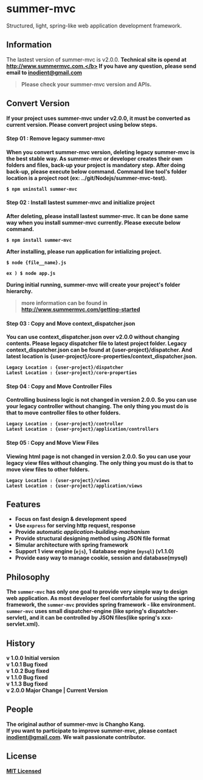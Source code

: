 # summer-mvc
Structured, light, spring-like web application development framework.      

## Information
The lastest version of summer-mvc is v2.0.0.
<b>Technical site is opend at http://www.summermvc.com.</b>
If you have any question, please send email to inodient@gmail.com

> Please check your summer-mvc version and APIs.



## Convert Version
If your project uses summer-mvc under v2.0.0, it must be converted as current version. Please convert project using below steps.



#### Step 01 : Remove legacy summer-mvc
When you convert summer-mvc version, deleting legacy summer-mvc is the best stable way. As summer-mvc or developer creates their own folders and files, <b>back-up</b> your project is mandatory step. After doing back-up, please execute below command.
Command line tool's folder location is a <b>project root</b> (ex: ../git/Nodejs/summer-mvc-test).
```
$ npm uninstall summer-mvc
```



#### Step 02 : Install lastest summer-mvc and initialize project
After deleting, please install lastest summer-mvc.
It can be done same way when you install summer-mvc currently.
Please execute below command.
```
$ npm install summer-mvc
```
After installing, please run application for intializing project.
```
$ node {file__name}.js
```
```
ex ) $ node app.js
```
During initial running, summer-mvc will create your project's folder hierarchy.
> more information can be found in http://www.summermvc.com/getting-started



#### Step 03 : Copy and Move context_dispatcher.json
You can use <b>context_dispatcher.json</b> over v2.0.0 without changing contents. Please legacy dispatcher file to latest project folder.
Legacy <b>context_dispatcher.json</b> can be found at <b>{user-project}/dispatcher</b>.
And latest location is <b>{user-project}/core-properties/context_dispatcher.json</b>.

```
Legacy Location : {user-project}/dispatcher
Latest Location : {user-project}/core-properties
```



#### Step 04 : Copy and Move Controller Files
Controlling business logic is not changed in version 2.0.0.
So you can use your legacy controller without changing.
The only thing you must do is that to move controller files to other folders.
```
Legacy Location : {user-project}/controller
Latest Location : {user-project}/application/controllers
```



#### Step 05 : Copy and Move View Files
Viewing html page is not changed in version 2.0.0.
So you can use your legacy view files without changing.
The only thing you must do is that to move view files to other folders.
```
Legacy Location : {user-project}/views
Latest Location : {user-project}/application/views
```



## Features       
- Focus on fast design & development speed
- Use `express` for serving http request, response
- Provide automatic *application-building-machanism*
- Provide structural designing method using **JSON** file format
- Simular architecture with spring framework
- Support 1 view engine (`ejs`), 1 database engine (`mysql`) (v1.1.0)
- Provide easy way to manage cookie, session and database(mysql)



## Philosophy    
The `summer-mvc` has only one goal to provide very simple way to design web application. As most developer feel comfortable for using the **spring framework**, the `summer-mvc` provides spring framework - like environment. `summer-mvc` uses small **dispatcher-engine** (like spring's dispatcher-servlet), and it can be controlled by **JSON files**(like spring's xxx-servlet.xml).      



## History
v 1.0.0 Initial version    
v 1.0.1 Bug fixed    
v 1.0.2 Bug fixed    
v 1.1.0 Bug fixed    
v 1.1.3 Bug fixed    
**v 2.0.0 Major Change | Current Version**



## People
The original author of summer-mvc is Changho Kang.  
If you want to participate to improve <b>summer-mvc</b>,
please contact <b>inodient@gmail.com</b>.
We wait passionate contributor.



## License
[MIT Licensed](https://github.com/inodient/summer-mvc/blob/master/LICENSE)  
